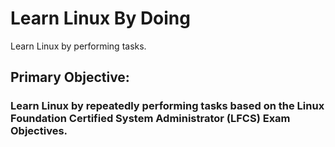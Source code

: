 # Learn Linux By Doing
Learn Linux by performing tasks.

## Primary Objective: 
### Learn Linux by repeatedly performing tasks based on the Linux Foundation Certified System Administrator (LFCS) Exam Objectives.

